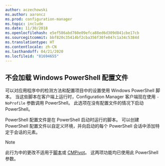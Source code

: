 ```yaml
---
author: aczechowski
ms.author: aaroncz
ms.prod: configuration-manager
ms.topic: include
ms.date: 11/30/2018
ms.openlocfilehash: e5ef586abd760e09efca88ed6d309d841cbe17cb
ms.sourcegitcommit: bbf820c35414bf2cba356f30fe047c1a34c5384d
ms.translationtype: HT
ms.contentlocale: zh-CN
ms.lasthandoff: 04/21/2020
ms.locfileid: "81694655"
---
```

## <a name="dont-load-windows-powershell-profiles"></a><a name="bkmk_noprofile"></a> 不会加载 Windows PowerShell 配置文件
<!--1359239-->
可以对应用程序中的检测方法和配置项目中的设置使用 Windows PowerShell 脚本。 当这些脚本在客户端上运行时，Configuration Manager 客户端现在使用 `-NoProfile` 参数调用 PowerShell。 此选项在没有配置文件的情况下启动 PowerShell。 

PowerShell 配置文件是在 PowerShell 启动时运行的脚本。 可以创建 PowerShell 配置文件以自定义环境，并向启动的每个 PowerShell 会话中添加特定于会话的元素。 

> [!Note]  
> 此行为中的更改不适用于[脚本](../../../../apps/deploy-use/create-deploy-scripts.md)或 [CMPivot](../../../servers/manage/cmpivot.md)。 这两项功能均已使用此 PowerShell 参数。   

